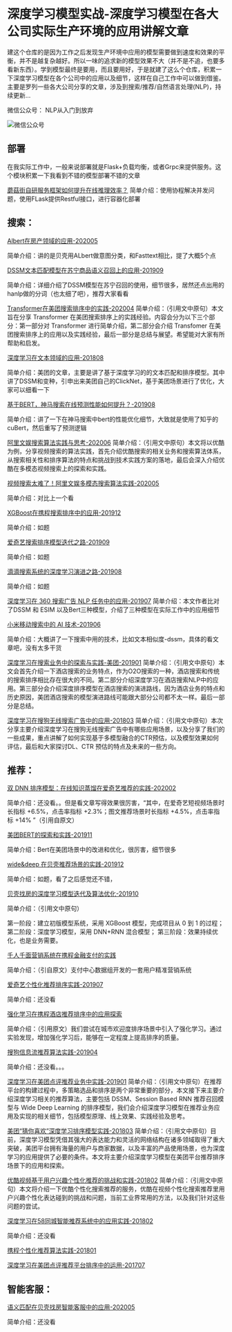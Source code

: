 # 深度学习模型实战-深度学习模型在各大公司实际生产环境的应用讲解文章
建这个仓库的是因为工作之后发现生产环境中应用的模型需要做到速度和效果的平衡，并不是越复杂越好。所以一味的追求新的模型效果不大（并不是不追，也要多看新东西）。学到模型最终是要用，而且要用好，于是就建了这么个仓库，积累一下深度学习模型在各个公司中的应用以及细节，这样在自己工作中可以做到借鉴。主要是罗列一些各大公司分享的文章，涉及到搜索/推荐/自然语言处理(NLP)，持续更新...

微信公众号： NLP从入门到放弃

![微信公众号](./images/wechat.png)

## 部署

在我实际工作中，一般来说部署就是Flask+负载均衡，或者Grpc来提供服务。这个模块积累一下我看到不错的模型部署不错的文章

[蘑菇街自研服务框架如何提升在线推理效率？](https://mp.weixin.qq.com/s/IzLtn1SR-aFuxXM3GNZbFw)
简单介绍：使用协程解决并发问题，使用FLask提供Restful接口，进行容器化部署

## 搜索：

[Albert在房产领域的应用-202005](https://mp.weixin.qq.com/s?src=11&timestamp=1591787166&ver=2392&signature=VnSNP3xcAkOfae88FpCHo-R1DQXzXqtgmrNTELpOoUEUtGHw0EF7HkJt5F4jVKYq-HVuAT1xv1PwtwQLSKhgbYhtx6v0KLf08E*W8xEai6OgvOTT4daSO*2NZY-giofW&new=1)

简单介绍：讲的是贝壳用ALbert做意图分类，和Fasttext相比，提了大概5个点

[DSSM文本匹配模型在苏宁商品语义召回上的应用-201909](https://ai.51cto.com/art/201909/603290.htm)

简单介绍：详细介绍了DSSM模型在苏宁召回的使用，细节很多，居然还点出用的hanlp做的分词（也太细了吧），推荐大家看看

[Transformer在美团搜索排序中的实践-202004](https://tech.meituan.com/2020/04/16/transformer-in-meituan.html)
简单介绍：（引用文中原句）本文旨在分享 Transformer 在美团搜索排序上的实践经验。内容会分为以下三个部分：第一部分对 Transformer 进行简单介绍，第二部分会介绍 Transfomer 在美团搜索排序上的应用以及实践经验，最后一部分是总结与展望。希望能对大家有所帮助和启发。

[深度学习在文本领域的应用-201808](https://tech.meituan.com/2018/06/21/deep-learning-doc.html)

简单介绍：美团的文章，主要是讲了基于深度学习的的文本匹配和排序模型。其中讲了DSSM和变种，引申出来美团自己的ClickNet，基于美团场景进行了优化，大家可以细看一下

[基于BERT，神马搜索在线预测性能如何提升？-201908](https://developer.aliyun.com/article/714552)

简单介绍：讲了一下在神马搜索中bert的性能优化细节，大致就是使用了知乎的cuBert，然后重写了预测逻辑

[阿里文娱搜索算法实践与思考-202006](https://mp.weixin.qq.com/s?src=11&timestamp=1591784596&ver=2392&signature=xsYYdd4UJzPrf6ZzFqnvqJTqf5aaHelBl9-vK9gLMSEDuN9ntXb9ZxM89Zcn*ylB0J-yBOyPUaVKU3QzrTQv8hU4I007NIw2*vbZfvctCrzhzIioU3WSJKuXlnRx*fP0&new=1)
简单介绍：（引用文中原句）本文将以优酷为例，分享视频搜索的算法实践，首先介绍优酷搜索的相关业务和搜索算法体系，从搜索相关性和排序算法的特点和挑战到技术实践方案的落地，最后会深入介绍优酷在多模态视频搜索上的探索和实践。

[视频搜索太难了！阿里文娱多模态搜索算法实践-202005](https://www.infoq.cn/article/16UENbPwYMX7YZC0bhyL)

简单介绍：对比上一个看

[XGBoost在携程搜索排序中的应用-201912](https://mp.weixin.qq.com/s?src=11&timestamp=1591786531&ver=2392&signature=hW8Du7a5sFL*BvkQ8qbnTSUNDfZtYoHL68DKdDFHFPAsb4ndTi9EXlmT-TyPstif0QYq9Z040LlQabdTs9e2UVpmhh5gD3M21BVeN24Y1TSvPBJmKMMRTMBNe6goPYuS&new=1)

简单介绍：如题

[爱奇艺搜索排序模型迭代之路-201909](https://cloud.tencent.com/developer/article/1500313)

简单介绍：如题

[滴滴搜索系统的深度学习演进之路-201908](https://www.infoq.cn/article/90ByjIRA29uxNO0zStsy)

简单介绍：如题

[深度学习在 360 搜索广告 NLP 任务中的应用-201907](https://www.infoq.cn/article/WZR0b9cjkse8uKgKd*eX)
简单介绍：本文作者比对了DSSM 和 ESIM 以及Bert三种模型，介绍了三种模型在实际工作中的应用细节

[小米移动搜索中的 AI 技术-201906](https://www.infoq.cn/article/1pcW2hMQt6wsFxaN*srw)

简单介绍：大概讲了一下搜索中用的技术，比如文本相似度-dssm，具体的看文章吧，没有太多干货

[深度学习在搜索业务中的探索与实践-美团-201901](https://tech.meituan.com/2019/01/10/deep-learning-in-meituan-hotel-search-engine.html)
简单介绍：（引用文中原句）本文会首先介绍一下酒店搜索的业务特点，作为O2O搜索的一种，酒店搜索和传统的搜索排序相比存在很大的不同。第二部分介绍深度学习在酒店搜索NLP中的应用。第三部分会介绍深度排序模型在酒店搜索的演进路线，因为酒店业务的特点和历史原因，美团酒店搜索的模型演进路线可能跟大部分公司都不太一样。最后一部分是总结。

[深度学习在搜狗无线搜索广告中的应用-201803](https://cloud.tencent.com/developer/article/1063013)
简单介绍：（引用文中原句）本次分享主要介绍深度学习在搜狗无线搜索广告中有哪些应用场景，以及分享了我们的一些成果，重点讲解了如何实现基于多模型融合的CTR预估，以及模型效果如何评估，最后和大家探讨DL、CTR 预估的特点及未来的一些方向。




## 推荐：

[双 DNN 排序模型：在线知识蒸馏在爱奇艺推荐的实践-202002](https://www.infoq.cn/article/pUfNBe1o6FwiiPkxQy7C)

简单介绍：还没看。。但是看文章写得效果很厉害，“其中，在爱奇艺短视频场景时长指标 +6.5%，点击率指标 +2.3%；图文推荐场景时长指标 +4.5%，点击率指标 +14% ”（引用自原文）

[美团BERT的探索和实践-201911](https://tech.meituan.com/2019/11/14/nlp-bert-practice.html)

简单介绍：Bert在美团场景中的改进和优化，很厉害，细节很多

[wide&deep 在贝壳推荐场景的实践-201912](https://mp.weixin.qq.com/s?__biz=MzI2ODA3NjcwMw%3D%3D&mid=2247483659&idx=1&sn=deb9c5e22eabd3c52d2418150a40c68a&scene=45#wechat_redirect)

简单介绍：如题，看了之后感觉还不错，

[贝壳找房的深度学习模型迭代及算法优化-201910](https://cloud.tencent.com/developer/article/1528388)

简单介绍：（引用文中原句）

第一阶段：建立初版模型系统，采用 XGBoost 模型，完成项目从 0 到 1 的过程；
第二阶段：深度学习模型，采用 DNN+RNN 混合模型；
第三阶段：效果持续优化，也是业务需要。

[千人千面营销系统在携程金融支付的实践](https://cloud.tencent.com/developer/article/1500371)

简单介绍：（引自原文）支付中心数据组开发的一套用户精准营销系统

[爱奇艺个性化推荐排序实践-201907](http://www.iqiyi.com/common/20171025/46d31f38d4cb7ee2.html)

简单介绍：还没看

[强化学习在携程酒店推荐排序中的应用探索](https://cloud.tencent.com/developer/article/1449819)

简单介绍：（引用原文）我们尝试在城市欢迎度排序场景中引入了强化学习。通过实验发现，增加强化学习后，能够在一定程度上提高排序的质量。

[搜狗信息流推荐算法实践-201904](https://www.infoq.cn/article/A9w0Xg-P1vqbUZ4cEmyH)

简单介绍：还没看。。。

[深度学习在美团点评推荐业务中实践-201901](https://zhuanlan.zhihu.com/p/55023302)
简单介绍：（引用文中原句）在推荐平台的构建过程中，多策略选品和排序是两个非常重要的部分，本文接下来主要介绍深度学习相关的推荐算法，主要包括 DSSM、Session Based RNN 推荐召回模型与 Wide Deep Learning 的排序模型，我们会介绍深度学习模型在推荐业务应用及实现的相关细节，包括模型原理、线上效果、实践经验及思考。

[美团“猜你喜欢”深度学习排序模型实践-201803](https://tech.meituan.com/2018/03/29/recommend-dnn.html)
简单介绍：（引用文中原句）目前，深度学习模型凭借其强大的表达能力和灵活的网络结构在诸多领域取得了重大突破，美团平台拥有海量的用户与商家数据，以及丰富的产品使用场景，也为深度学习的应用提供了必要的条件。本文将主要介绍深度学习模型在美团平台推荐排序场景下的应用和探索。

[优酷视频基于用户兴趣个性化推荐的挑战和实践-201802](https://developer.aliyun.com/article/443621?scm=20140722.184.2.173)
简单介绍：（引用文中原句）本文将介绍一下优酷个性化搜索推荐的服务，优酷在视频个性化搜索推荐里用户兴趣个性化表达碰到的挑战和问题，当前工业界常用的方法，以及我们针对这些问题的尝试。

[深度学习在58同城智能推荐系统中的应用实践-201802](https://mp.weixin.qq.com/s/qCpCHueEK7Nja-cPmlCaCg?)

简单介绍：还没看

[携程个性化推荐算法实践-201801](https://zhuanlan.zhihu.com/p/32785759)

[深度学习在美团点评推荐平台排序中的运用-201707](https://tech.meituan.com/2017/07/28/dl.html)



## 智能客服：

[语义匹配在贝壳找房智能客服中的应用-202005](https://mp.weixin.qq.com/s?src=11&timestamp=1591783120&ver=2392&signature=RZJ5qcZ5PEc0eHDi9eznGXdaoQM2s2WEgsQgMlft5aPuOUiveyUcsoMCIm-sefmm8sRV2OpzrpsoaR6xAv8He0Q84azUJ5wv5gcvB1KQcx7OyN7A1b0QIt2xIpvhSSRH&new=1)

简单介绍：还没看
